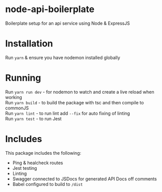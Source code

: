 # node-api-boilerplate
Boilerplate setup for an api service using Node &amp; ExpressJS

# Installation 
Run `yarn` & ensure you have nodemon installed globally

# Running 
Run `yarn run dev` - for nodemon to watch and create a live reload when working </br>
Run `yarn build` - to build the package with tsc and then compile to commonJS </br>
Run `yarn lint` - to run lint add `--fix` for auto fixing of linting </br>
Run `yarn test` - to run Jest </br>

# Includes
This package includes the following:
- Ping & healcheck routes
- Jest testing
- Linting
- Swagger connected to JSDocs for generated API Docs off comments 
- Babel configured to build to `/dist`

